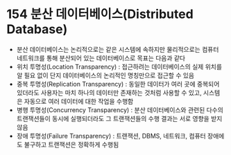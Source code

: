 # 154 분산 데이터베이스(Distributed Database)

- 분산 데이터베이스는 논리적으로는 같은 시스템에 속하지만 물리적으로는 컴퓨터 네트워크를 통해 분산되어 있는 데이터베이스로 목표는 다음과 같다
- 위치 투명성(Location Transparency) : 접근하려는 데이터베이스의 실제 위치를 알 필요 없이 단지 데이터베이스의 논리적인 명칭만으로 접근할 수 있음
- 중복 투명성(Replication Transparency) : 동일한 데이터가 여러 곳에 중복되어 있더라도 사용자는 마치 하나의 데이터만 존재하는 것처럼 사용할 수 있고, 시스템은 자동으로 여러 데이터에 대한 작업을 수행함
- 병행 투명성(Concurrency Transparency) : 분산 데이터베이스와 관련된 다수의 트랜잭션들이 동시에 실행되더라도 그 트랜잭션들의 수행 결과는 서로 영향을 받지 않음
- 장애 투명성(Failure Transparency) : 트랜잭션, DBMS, 네트워크, 컴퓨터 장애에도 불구하고 트랜잭션은 정확하게 수행됨